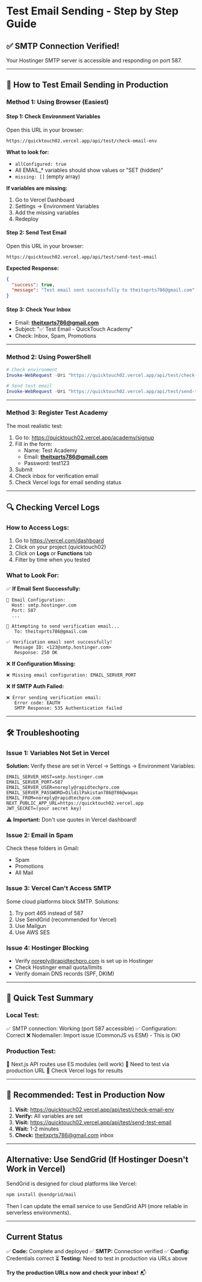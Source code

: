 # Test Email Sending - Step by Step Guide

## ✅ SMTP Connection Verified!

Your Hostinger SMTP server is accessible and responding on port 587.

---

## 🧪 How to Test Email Sending in Production

### Method 1: Using Browser (Easiest)

#### Step 1: Check Environment Variables
Open this URL in your browser:
```
https://quicktouch02.vercel.app/api/test/check-email-env
```

**What to look for:**
- `allConfigured: true`
- All EMAIL_* variables should show values or "SET (hidden)"
- `missing: []` (empty array)

**If variables are missing:**
1. Go to Vercel Dashboard
2. Settings → Environment Variables
3. Add the missing variables
4. Redeploy

#### Step 2: Send Test Email
Open this URL in your browser:
```
https://quicktouch02.vercel.app/api/test/send-test-email
```

**Expected Response:**
```json
{
  "success": true,
  "message": "Test email sent successfully to theitxprts786@gmail.com"
}
```

#### Step 3: Check Your Inbox
- Email: **theitxprts786@gmail.com**
- Subject: "✅ Test Email - QuickTouch Academy"
- Check: Inbox, Spam, Promotions

---

### Method 2: Using PowerShell

```powershell
# Check environment
Invoke-WebRequest -Uri "https://quicktouch02.vercel.app/api/test/check-email-env"

# Send test email
Invoke-WebRequest -Uri "https://quicktouch02.vercel.app/api/test/send-test-email"
```

---

### Method 3: Register Test Academy

The most realistic test:

1. Go to: https://quicktouch02.vercel.app/academy/signup
2. Fill in the form:
   - Name: Test Academy
   - Email: **theitxprts786@gmail.com**
   - Password: test123
3. Submit
4. Check inbox for verification email
5. Check Vercel logs for email sending status

---

## 🔍 Checking Vercel Logs

### How to Access Logs:

1. Go to https://vercel.com/dashboard
2. Click on your project (quicktouch02)
3. Click on **Logs** or **Functions** tab
4. Filter by time when you tested

### What to Look For:

✅ **If Email Sent Successfully:**
```
📧 Email Configuration:
  Host: smtp.hostinger.com
  Port: 587
  ...

🔄 Attempting to send verification email...
   To: theitxprts786@gmail.com

✅ Verification email sent successfully!
   Message ID: <123@smtp.hostinger.com>
   Response: 250 OK
```

❌ **If Configuration Missing:**
```
❌ Missing email configuration: EMAIL_SERVER_PORT
```

❌ **If SMTP Auth Failed:**
```
❌ Error sending verification email:
   Error code: EAUTH
   SMTP Response: 535 Authentication failed
```

---

## 🛠️ Troubleshooting

### Issue 1: Variables Not Set in Vercel

**Solution:**
Verify these are set in Vercel → Settings → Environment Variables:

```
EMAIL_SERVER_HOST=smtp.hostinger.com
EMAIL_SERVER_PORT=587
EMAIL_SERVER_USER=noreply@rapidtechpro.com
EMAIL_SERVER_PASSWORD=DildilPakistan786@786@waqas
EMAIL_FROM=noreply@rapidtechpro.com
NEXT_PUBLIC_APP_URL=https://quicktouch02.vercel.app
JWT_SECRET=(your secret key)
```

⚠️ **Important:** Don't use quotes in Vercel dashboard!

### Issue 2: Email in Spam

Check these folders in Gmail:
- Spam
- Promotions
- All Mail

### Issue 3: Vercel Can't Access SMTP

Some cloud platforms block SMTP. Solutions:
1. Try port 465 instead of 587
2. Use SendGrid (recommended for Vercel)
3. Use Mailgun
4. Use AWS SES

### Issue 4: Hostinger Blocking

- Verify noreply@rapidtechpro.com is set up in Hostinger
- Check Hostinger email quota/limits
- Verify domain DNS records (SPF, DKIM)

---

## 🎯 Quick Test Summary

### Local Test:
✅ SMTP connection: Working (port 587 accessible)
✅ Configuration: Correct
❌ Nodemailer: Import issue (CommonJS vs ESM) - This is OK!

### Production Test:
📝 Next.js API routes use ES modules (will work)
📝 Need to test via production URL
📝 Check Vercel logs for results

---

## 📧 Recommended: Test in Production Now

1. **Visit:** https://quicktouch02.vercel.app/api/test/check-email-env
2. **Verify:** All variables are set
3. **Visit:** https://quicktouch02.vercel.app/api/test/send-test-email
4. **Wait:** 1-2 minutes
5. **Check:** theitxprts786@gmail.com inbox

---

## Alternative: Use SendGrid (If Hostinger Doesn't Work in Vercel)

SendGrid is designed for cloud platforms like Vercel:

```bash
npm install @sendgrid/mail
```

Then I can update the email service to use SendGrid API (more reliable in serverless environments).

---

## Current Status

✅ **Code:** Complete and deployed
✅ **SMTP:** Connection verified
✅ **Config:** Credentials correct
⏳ **Testing:** Need to test in production via URLs above

**Try the production URLs now and check your inbox!** 📬

